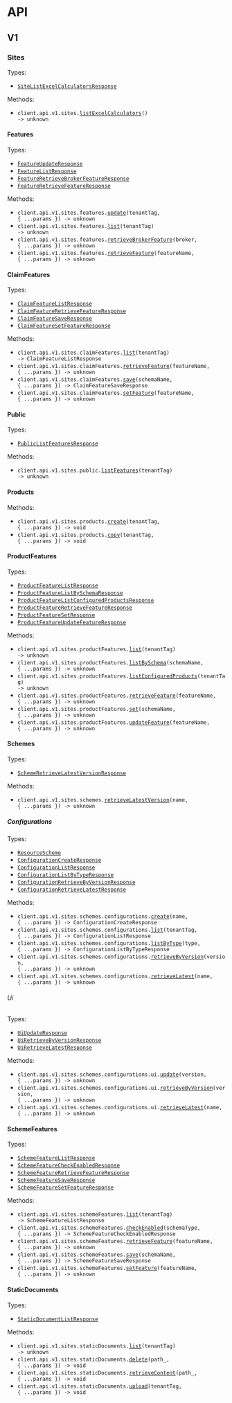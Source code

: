 # API

## V1

### Sites

Types:

- <code><a href="./src/resources/api/v1/sites/sites.ts">SiteListExcelCalculatorsResponse</a></code>

Methods:

- <code title="get /api/v1/sites/preload-excel-calc-api">client.api.v1.sites.<a href="./src/resources/api/v1/sites/sites.ts">listExcelCalculators</a>() -> unknown</code>

#### Features

Types:

- <code><a href="./src/resources/api/v1/sites/features.ts">FeatureUpdateResponse</a></code>
- <code><a href="./src/resources/api/v1/sites/features.ts">FeatureListResponse</a></code>
- <code><a href="./src/resources/api/v1/sites/features.ts">FeatureRetrieveBrokerFeatureResponse</a></code>
- <code><a href="./src/resources/api/v1/sites/features.ts">FeatureRetrieveFeatureResponse</a></code>

Methods:

- <code title="put /api/v1/sites/features/{tenantTag}">client.api.v1.sites.features.<a href="./src/resources/api/v1/sites/features.ts">update</a>(tenantTag, { ...params }) -> unknown</code>
- <code title="get /api/v1/sites/features/{tenantTag}">client.api.v1.sites.features.<a href="./src/resources/api/v1/sites/features.ts">list</a>(tenantTag) -> unknown</code>
- <code title="get /api/v1/sites/features/{tenantTag}/{featureName}/{broker}">client.api.v1.sites.features.<a href="./src/resources/api/v1/sites/features.ts">retrieveBrokerFeature</a>(broker, { ...params }) -> unknown</code>
- <code title="get /api/v1/sites/features/{tenantTag}/{featureName}">client.api.v1.sites.features.<a href="./src/resources/api/v1/sites/features.ts">retrieveFeature</a>(featureName, { ...params }) -> unknown</code>

#### ClaimFeatures

Types:

- <code><a href="./src/resources/api/v1/sites/claim-features.ts">ClaimFeatureListResponse</a></code>
- <code><a href="./src/resources/api/v1/sites/claim-features.ts">ClaimFeatureRetrieveFeatureResponse</a></code>
- <code><a href="./src/resources/api/v1/sites/claim-features.ts">ClaimFeatureSaveResponse</a></code>
- <code><a href="./src/resources/api/v1/sites/claim-features.ts">ClaimFeatureSetFeatureResponse</a></code>

Methods:

- <code title="get /api/v1/sites/claim-features/{tenantTag}">client.api.v1.sites.claimFeatures.<a href="./src/resources/api/v1/sites/claim-features.ts">list</a>(tenantTag) -> ClaimFeatureListResponse</code>
- <code title="get /api/v1/sites/claim-features/{tenantTag}/{schemaName}/{featureName}">client.api.v1.sites.claimFeatures.<a href="./src/resources/api/v1/sites/claim-features.ts">retrieveFeature</a>(featureName, { ...params }) -> unknown</code>
- <code title="post /api/v1/sites/claim-features/{tenantTag}/{schemaName}">client.api.v1.sites.claimFeatures.<a href="./src/resources/api/v1/sites/claim-features.ts">save</a>(schemaName, { ...params }) -> ClaimFeatureSaveResponse</code>
- <code title="post /api/v1/sites/claim-features/{tenantTag}/{schemaName}/{featureName}">client.api.v1.sites.claimFeatures.<a href="./src/resources/api/v1/sites/claim-features.ts">setFeature</a>(featureName, { ...params }) -> unknown</code>

#### Public

Types:

- <code><a href="./src/resources/api/v1/sites/public.ts">PublicListFeaturesResponse</a></code>

Methods:

- <code title="get /api/v1/sites/public/features/{tenantTag}">client.api.v1.sites.public.<a href="./src/resources/api/v1/sites/public.ts">listFeatures</a>(tenantTag) -> unknown</code>

#### Products

Methods:

- <code title="post /api/v1/sites/products/{tenantTag}">client.api.v1.sites.products.<a href="./src/resources/api/v1/sites/products.ts">create</a>(tenantTag, { ...params }) -> void</code>
- <code title="post /api/v1/sites/products/{tenantTag}/copy">client.api.v1.sites.products.<a href="./src/resources/api/v1/sites/products.ts">copy</a>(tenantTag, { ...params }) -> void</code>

#### ProductFeatures

Types:

- <code><a href="./src/resources/api/v1/sites/product-features.ts">ProductFeatureListResponse</a></code>
- <code><a href="./src/resources/api/v1/sites/product-features.ts">ProductFeatureListBySchemaResponse</a></code>
- <code><a href="./src/resources/api/v1/sites/product-features.ts">ProductFeatureListConfiguredProductsResponse</a></code>
- <code><a href="./src/resources/api/v1/sites/product-features.ts">ProductFeatureRetrieveFeatureResponse</a></code>
- <code><a href="./src/resources/api/v1/sites/product-features.ts">ProductFeatureSetResponse</a></code>
- <code><a href="./src/resources/api/v1/sites/product-features.ts">ProductFeatureUpdateFeatureResponse</a></code>

Methods:

- <code title="get /api/v1/sites/product-features/{tenantTag}">client.api.v1.sites.productFeatures.<a href="./src/resources/api/v1/sites/product-features.ts">list</a>(tenantTag) -> unknown</code>
- <code title="get /api/v1/sites/product-features/{tenantTag}/{schemaName}">client.api.v1.sites.productFeatures.<a href="./src/resources/api/v1/sites/product-features.ts">listBySchema</a>(schemaName, { ...params }) -> unknown</code>
- <code title="get /api/v1/sites/product-features/{tenantTag}/products-list">client.api.v1.sites.productFeatures.<a href="./src/resources/api/v1/sites/product-features.ts">listConfiguredProducts</a>(tenantTag) -> unknown</code>
- <code title="get /api/v1/sites/product-features/{tenantTag}/{schemaName}/{featureName}">client.api.v1.sites.productFeatures.<a href="./src/resources/api/v1/sites/product-features.ts">retrieveFeature</a>(featureName, { ...params }) -> unknown</code>
- <code title="post /api/v1/sites/product-features/{tenantTag}/{schemaName}">client.api.v1.sites.productFeatures.<a href="./src/resources/api/v1/sites/product-features.ts">set</a>(schemaName, { ...params }) -> unknown</code>
- <code title="put /api/v1/sites/product-features/{tenantTag}/{schemaName}/{featureName}">client.api.v1.sites.productFeatures.<a href="./src/resources/api/v1/sites/product-features.ts">updateFeature</a>(featureName, { ...params }) -> unknown</code>

#### Schemes

Types:

- <code><a href="./src/resources/api/v1/sites/schemes/schemes.ts">SchemeRetrieveLatestVersionResponse</a></code>

Methods:

- <code title="get /api/v1/sites/schemes/version/{tenantTag}/{type}/{name}">client.api.v1.sites.schemes.<a href="./src/resources/api/v1/sites/schemes/schemes.ts">retrieveLatestVersion</a>(name, { ...params }) -> unknown</code>

##### Configurations

Types:

- <code><a href="./src/resources/api/v1/sites/schemes/configurations/configurations.ts">ResourceScheme</a></code>
- <code><a href="./src/resources/api/v1/sites/schemes/configurations/configurations.ts">ConfigurationCreateResponse</a></code>
- <code><a href="./src/resources/api/v1/sites/schemes/configurations/configurations.ts">ConfigurationListResponse</a></code>
- <code><a href="./src/resources/api/v1/sites/schemes/configurations/configurations.ts">ConfigurationListByTypeResponse</a></code>
- <code><a href="./src/resources/api/v1/sites/schemes/configurations/configurations.ts">ConfigurationRetrieveByVersionResponse</a></code>
- <code><a href="./src/resources/api/v1/sites/schemes/configurations/configurations.ts">ConfigurationRetrieveLatestResponse</a></code>

Methods:

- <code title="post /api/v1/sites/schemes/configurations/{tenantTag}/{type}/{name}">client.api.v1.sites.schemes.configurations.<a href="./src/resources/api/v1/sites/schemes/configurations/configurations.ts">create</a>(name, { ...params }) -> ConfigurationCreateResponse</code>
- <code title="get /api/v1/sites/schemes/configurations/{tenantTag}">client.api.v1.sites.schemes.configurations.<a href="./src/resources/api/v1/sites/schemes/configurations/configurations.ts">list</a>(tenantTag, { ...params }) -> ConfigurationListResponse</code>
- <code title="get /api/v1/sites/schemes/configurations/{tenantTag}/{type}">client.api.v1.sites.schemes.configurations.<a href="./src/resources/api/v1/sites/schemes/configurations/configurations.ts">listByType</a>(type, { ...params }) -> ConfigurationListByTypeResponse</code>
- <code title="get /api/v1/sites/schemes/configurations/{tenantTag}/{type}/{name}/{version}">client.api.v1.sites.schemes.configurations.<a href="./src/resources/api/v1/sites/schemes/configurations/configurations.ts">retrieveByVersion</a>(version, { ...params }) -> unknown</code>
- <code title="get /api/v1/sites/schemes/configurations/{tenantTag}/{type}/{name}">client.api.v1.sites.schemes.configurations.<a href="./src/resources/api/v1/sites/schemes/configurations/configurations.ts">retrieveLatest</a>(name, { ...params }) -> unknown</code>

###### Ui

Types:

- <code><a href="./src/resources/api/v1/sites/schemes/configurations/ui.ts">UiUpdateResponse</a></code>
- <code><a href="./src/resources/api/v1/sites/schemes/configurations/ui.ts">UiRetrieveByVersionResponse</a></code>
- <code><a href="./src/resources/api/v1/sites/schemes/configurations/ui.ts">UiRetrieveLatestResponse</a></code>

Methods:

- <code title="put /api/v1/sites/schemes/configurations/{tenantTag}/{type}/{name}/{version}/ui">client.api.v1.sites.schemes.configurations.ui.<a href="./src/resources/api/v1/sites/schemes/configurations/ui.ts">update</a>(version, { ...params }) -> unknown</code>
- <code title="get /api/v1/sites/schemes/configurations/{tenantTag}/{type}/{name}/{version}/ui">client.api.v1.sites.schemes.configurations.ui.<a href="./src/resources/api/v1/sites/schemes/configurations/ui.ts">retrieveByVersion</a>(version, { ...params }) -> unknown</code>
- <code title="get /api/v1/sites/schemes/configurations/{tenantTag}/{type}/{name}/ui">client.api.v1.sites.schemes.configurations.ui.<a href="./src/resources/api/v1/sites/schemes/configurations/ui.ts">retrieveLatest</a>(name, { ...params }) -> unknown</code>

#### SchemeFeatures

Types:

- <code><a href="./src/resources/api/v1/sites/scheme-features.ts">SchemeFeatureListResponse</a></code>
- <code><a href="./src/resources/api/v1/sites/scheme-features.ts">SchemeFeatureCheckEnabledResponse</a></code>
- <code><a href="./src/resources/api/v1/sites/scheme-features.ts">SchemeFeatureRetrieveFeatureResponse</a></code>
- <code><a href="./src/resources/api/v1/sites/scheme-features.ts">SchemeFeatureSaveResponse</a></code>
- <code><a href="./src/resources/api/v1/sites/scheme-features.ts">SchemeFeatureSetFeatureResponse</a></code>

Methods:

- <code title="get /api/v1/sites/scheme-features/{tenantTag}">client.api.v1.sites.schemeFeatures.<a href="./src/resources/api/v1/sites/scheme-features.ts">list</a>(tenantTag) -> SchemeFeatureListResponse</code>
- <code title="get /api/v1/sites/scheme-features/{tenantTag}/{schemaType}">client.api.v1.sites.schemeFeatures.<a href="./src/resources/api/v1/sites/scheme-features.ts">checkEnabled</a>(schemaType, { ...params }) -> SchemeFeatureCheckEnabledResponse</code>
- <code title="get /api/v1/sites/scheme-features/{tenantTag}/{schemaType}/{schemaName}/{featureName}">client.api.v1.sites.schemeFeatures.<a href="./src/resources/api/v1/sites/scheme-features.ts">retrieveFeature</a>(featureName, { ...params }) -> unknown</code>
- <code title="post /api/v1/sites/scheme-features/{tenantTag}/{schemaType}/{schemaName}">client.api.v1.sites.schemeFeatures.<a href="./src/resources/api/v1/sites/scheme-features.ts">save</a>(schemaName, { ...params }) -> SchemeFeatureSaveResponse</code>
- <code title="post /api/v1/sites/scheme-features/{tenantTag}/{schemaType}/{schemaName}/{featureName}">client.api.v1.sites.schemeFeatures.<a href="./src/resources/api/v1/sites/scheme-features.ts">setFeature</a>(featureName, { ...params }) -> unknown</code>

#### StaticDocuments

Types:

- <code><a href="./src/resources/api/v1/sites/static-documents.ts">StaticDocumentListResponse</a></code>

Methods:

- <code title="get /api/v1/sites/static-documents/{tenantTag}">client.api.v1.sites.staticDocuments.<a href="./src/resources/api/v1/sites/static-documents.ts">list</a>(tenantTag) -> unknown</code>
- <code title="delete /api/v1/sites/static-documents/{tenantTag}/{path}">client.api.v1.sites.staticDocuments.<a href="./src/resources/api/v1/sites/static-documents.ts">delete</a>(path\_, { ...params }) -> void</code>
- <code title="get /api/v1/sites/static-documents/{tenantTag}/{path}">client.api.v1.sites.staticDocuments.<a href="./src/resources/api/v1/sites/static-documents.ts">retrieveContent</a>(path\_, { ...params }) -> void</code>
- <code title="post /api/v1/sites/static-documents/{tenantTag}">client.api.v1.sites.staticDocuments.<a href="./src/resources/api/v1/sites/static-documents.ts">upload</a>(tenantTag, { ...params }) -> void</code>
